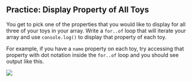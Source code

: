## Practice: Display Property of All Toys

You get to pick one of the properties that you would like to display for all three of your toys in your array. Write a `for..of` loop that will iterate your array and use `console.log()` to display that property of each toy.

For example, if you have a `name` property on each toy, try accessing that property with dot notation inside the `for..of` loop and you should see output like this.


![](images/display-all-toy-names.gif)